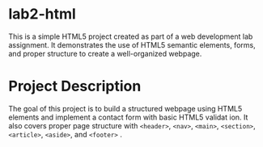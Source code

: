 # lab2-html

This is a simple HTML5 project created as part of a web development lab assignment. It demonstrates the use of HTML5 semantic elements, forms, and proper structure to create a well-organized webpage.

# Project Description

The goal of this project is to build a structured webpage using HTML5 elements and implement a contact form with basic HTML5 validat
ion. It also covers proper page structure with `<header>`, `<nav>`, `<main>`, `<section>`, `<article>`, `<aside>`, and `<footer>` .

